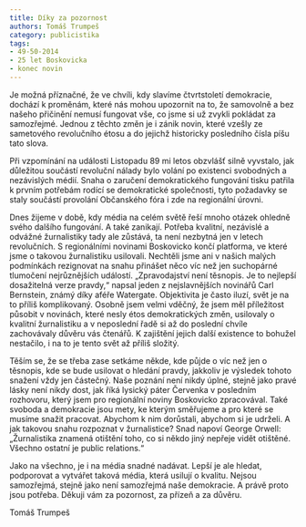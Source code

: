 ```yaml
---
title: Díky za pozornost
authors: Tomáš Trumpeš
category: publicistika
tags: 
- 49-50-2014
- 25 let Boskovicka
- konec novin
---
```

Je možná příznačné, že ve chvíli, kdy slavíme čtvrtstoletí demokracie, dochází k proměnám, které nás mohou upozornit na to, že samovolně a bez našeho přičinění nemusí fungovat vše, co jsme si už zvykli pokládat za samozřejmé. Jednou z těchto změn je i zánik novin, které vzešly ze sametového revolučního étosu a do jejichž historicky posledního čísla píšu tato slova.

Při vzpomínání na události Listopadu 89 mi letos obzvlášť silně vyvstalo, jak důležitou součástí revoluční nálady bylo volání po existenci svobodných a nezávislých médií. Snaha o zaručení demokratického fungování tisku patřila k prvním potřebám rodící se demokratické společnosti, tyto požadavky se staly součástí provolání Občanského fóra i zde na regionální úrovni.

Dnes žijeme v době, kdy média na celém světě řeší mnoho otázek ohledně svého dalšího fungování. A také zanikají. Potřeba kvalitní, nezávislé a odvážné žurnalistiky tady ale zůstává, ta není nezbytná jen v letech revolučních. S regionálními novinami Boskovicko končí platforma, ve které jsme o takovou žurnalistiku usilovali. Nechtěli jsme ani v našich malých podmínkách rezignovat na snahu přinášet něco víc než jen suchopárné tlumočení nejrůznějších událostí. „Zpravodajství není těsnopis. Je to nejlepší dosažitelná verze pravdy,“ napsal jeden z nejslavnějších novinářů Carl Bernstein, známý díky aféře Watergate. Objektivita je často iluzí, svět je na to příliš komplikovaný.
Osobně jsem velmi vděčný, že jsem měl příležitost působit v novinách, které nesly étos demokratických změn, usilovaly o kvalitní žurnalistiku a v neposlední řadě si až do poslední chvíle zachovávaly důvěru vás čtenářů. K zajištění jejich další existence to bohužel nestačilo, i na to je tento svět až příliš složitý.

Těším se, že se třeba zase setkáme někde, kde půjde o víc než jen o těsnopis, kde se bude usilovat o hledání pravdy, jakkoliv je výsledek tohoto snažení vždy jen částečný. Naše poznání není nikdy úplné, stejně jako pravé lásky není nikdy dost, jak říká lysický páter Červenka v posledním rozhovoru, který jsem pro regionální noviny Boskovicko zpracovával. Také svoboda a demokracie jsou mety, ke kterým směřujeme a pro které se musíme snažit pracovat. Abychom k nim dorůstali, abychom si je udrželi. A jak takovou snahu rozpoznat v žurnalistice? Snad napoví George Orwell: „Žurnalistika znamená otištění toho, co si někdo jiný nepřeje vidět otištěné. Všechno ostatní je public relations.“

Jako na všechno, je i na média snadné nadávat. Lepší je ale hledat, podporovat a vytvářet taková média, která usilují o kvalitu. Nejsou samozřejmá, stejně jako není samozřejmá naše demokracie. A právě proto jsou potřeba.
Děkuji vám za pozornost, za přízeň a za důvěru.

Tomáš Trumpeš



